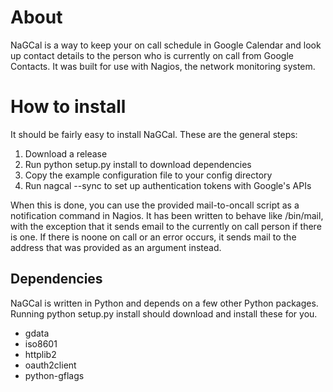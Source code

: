 # About

NaGCal is a way to keep your on call schedule in Google Calendar and look up
contact details to the person who is currently on call from Google Contacts.
It was built for use with Nagios, the network monitoring system.

# How to install

It should be fairly easy to install NaGCal. These are the general steps:

1. Download a release
2. Run python setup.py install to download dependencies
3. Copy the example configuration file to your config directory
4. Run nagcal --sync to set up authentication tokens with Google's APIs

When this is done, you can use the provided mail-to-oncall script as a
notification command in Nagios. It has been written to behave like /bin/mail,
with the exception that it sends email to the currently on call person if
there is one. If there is noone on call or an error occurs, it sends mail
to the address that was provided as an argument instead.

## Dependencies

NaGCal is written in Python and depends on a few other Python packages.
Running python setup.py install should download and install these for you.

- gdata
- iso8601
- httplib2
- oauth2client
- python-gflags
